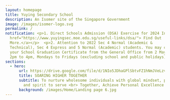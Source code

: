```yaml
---
layout: homepage
title: Yuying Secondary School
description: An Isomer site of the Singapore Government
image: /images/isomer-logo.svg
permalink: /
notification: <p>1. Direct Schools Admission (DSA) Exercise for 2024 Intake. <a
  href="https://www.yuyingsec.moe.edu.sg/useful-links/dsa/"> Find Out
  More.</a></p>  <p>2. Attention to 2022 Sec 4 Normal (Academic &
  Technical), Sec 4 Express and 5 Normal (Academic) students. You may collect
  your School Graduation Certificate from the General Office from 2 May 2023,
  2pm to 4pm, Mondays to Fridays (excluding school and public holidays).    </p>
sections:
  - hero:
      url: https://drive.google.com/file/d/1NIo5JDhaGPlSbtvFZ1hNmJVeLzvrqsmo/view?usp=share_link
      title: SOARING HIGHER TOGETHER
      subtitle: To nurture wholesome individuals with global mindset, passion to learn
        and spirit to serve <br> Together, Achieve Personal Excellence
      background: /images/Home/Landing page 6.jpg
---
```

